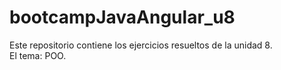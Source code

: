 # bootcampJavaAngular_u8
Este repositorio contiene los ejercicios resueltos de la unidad 8.  
El tema: POO.

